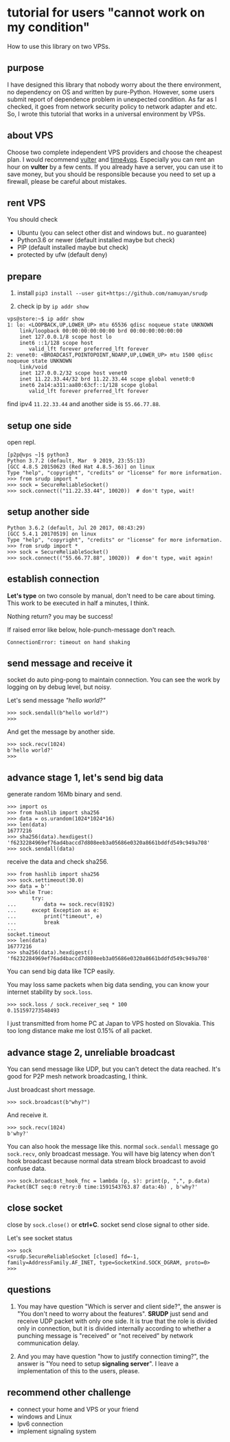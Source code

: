 tutorial for users "cannot work on my condition"
====
How to use this library on two VPSs.

purpose
----
I have designed this library that nobody worry about the there environment,
no dependency on OS and written by pure-Python.
However, some users submit report of dependence problem in unexpected condition.
As far as I checked, it goes from network security policy to network adapter and etc.
So, I wrote this tutorial that works in a universal environment by VPSs.

about VPS
----
Choose two complete independent VPS providers and choose the cheapest plan.
I would recommend [vulter](ttps://www.vultr.com/?ref=7215429) and
[time4vps](ttps://www.time4vps.com/?affid=5018).
Especially you can rent an hour on **vulter** by a few cents.
If you already have a server, you can use it to save money, but
you should be responsible because you need to set up a firewall,
please be careful about mistakes.

rent VPS
----
You should check
* Ubuntu (you can select other dist and windows but.. no guarantee)
* Python3.6 or newer (default installed maybe but check)
* PIP (default installed maybe but check)
* protected by ufw (default deny)

prepare
----
1. install `pip3 install --user git+https://github.com/namuyan/srudp`

2. check ip by `ip addr show`
```shell script
vps@store:~$ ip addr show
1: lo: <LOOPBACK,UP,LOWER_UP> mtu 65536 qdisc noqueue state UNKNOWN 
    link/loopback 00:00:00:00:00:00 brd 00:00:00:00:00:00
    inet 127.0.0.1/8 scope host lo
    inet6 ::1/128 scope host 
       valid_lft forever preferred_lft forever
2: venet0: <BROADCAST,POINTOPOINT,NOARP,UP,LOWER_UP> mtu 1500 qdisc noqueue state UNKNOWN 
    link/void 
    inet 127.0.0.2/32 scope host venet0
    inet 11.22.33.44/32 brd 11.22.33.44 scope global venet0:0
    inet6 2a14:a311:aa80:63cf::1/128 scope global 
       valid_lft forever preferred_lft forever
```
find ipv4 `11.22.33.44` and another side is `55.66.77.88`.

setup one side
----
open repl.
````shell script
[p2p@vps ~]$ python3
Python 3.7.2 (default, Mar  9 2019, 23:55:13) 
[GCC 4.8.5 20150623 (Red Hat 4.8.5-36)] on linux
Type "help", "copyright", "credits" or "license" for more information.
>>> from srudp import *
>>> sock = SecureReliableSocket()
>>> sock.connect(("11.22.33.44", 10020))  # don't type, wait!
````

setup another side
----
```shell script
Python 3.6.2 (default, Jul 20 2017, 08:43:29) 
[GCC 5.4.1 20170519] on linux
Type "help", "copyright", "credits" or "license" for more information.
>>> from srudp import *
>>> sock = SecureReliableSocket()
>>> sock.connect(("55.66.77.88", 10020))  # don't type, wait again!
```

establish connection
----
**Let's type** on two console by manual, don't need to be care about timing.
This work to be executed in half a minutes, I think.

Nothing return? you may be success!

If raised error like below, hole-punch-message don't reach.
```text
ConnectionError: timeout on hand shaking
```

send message and receive it
----
socket do auto ping-pong to maintain connection.
You can see the work by logging on by debug level, but noisy.

Let's send message *"hello world?"*
````shell script
>>> sock.sendall(b"hello world?")
>>>
````

And get the message by another side.
```shell script
>>> sock.recv(1024)
b'hello world?'
>>> 
```

advance stage 1, let's send big data
----
generate random 16Mb binary and send.
```shell script
>>> import os
>>> from hashlib import sha256
>>> data = os.urandom(1024*1024*16)
>>> len(data)
16777216
>>> sha256(data).hexdigest()
'f6232284969ef76ad4baccd7d808eeb3a05686e0320a8661bddfd549c949a708'
>>> sock.sendall(data)
```

receive the data and check sha256.
```shell script
>>> from hashlib import sha256
>>> sock.settimeout(30.0)
>>> data = b''
>>> while True:
        try:
...         data += sock.recv(8192)
...     except Exception as e:
...         print("timeout", e)
...         break
...
socket.timeout
>>> len(data)
16777216
>>> sha256(data).hexdigest()
'f6232284969ef76ad4baccd7d808eeb3a05686e0320a8661bddfd549c949a708'
```
You can send big data like TCP easily.

You may loss same packets when big data sending,
you can know your internet stability by `sock.loss`.
```shell script
>>> sock.loss / sock.receiver_seq * 100
0.151597273548493
```
I just transmitted from home PC at Japan to VPS hosted on Slovakia.
This too long distance make me lost 0.15% of all packet.

advance stage 2, unreliable broadcast
----
You can send message like UDP, but you can't detect the data reached.
It's good for P2P mesh network broadcasting, I think.

Just broadcast short message.
````shell script
>>> sock.broadcast(b"why?")
````

And receive it.
```shell script
>>> sock.recv(1024)
b'why?'
```

You can also hook the message like this.
normal `sock.sendall` message go `sock.recv`, only broadcast message.
You will have big latency when don't hook broadcast
because normal data stream block broadcast to avoid confuse data.
```shell script
>>> sock.broadcast_hook_fnc = lambda (p, s): print(p, ",", p.data)
Packet(BCT seq:0 retry:0 time:1591543763.87 data:4b) , b'why?'
```

close socket
----
close by `sock.close()` or **ctrl+C**.
socket send close signal to other side.

Let's see socket status
```shell script
>>> sock
<srudp.SecureReliableSocket [closed] fd=-1, family=AddressFamily.AF_INET, type=SocketKind.SOCK_DGRAM, proto=0>
>>>
```

questions
----
1. You may have question "Which is server and client side?",
the answer is "You don't need to worry about the features".
**SRUDP** just send and receive UDP packet with only one side.
It is true that the role is divided only in connection,
but it is divided internally according to whether a punching message is "received"
or "not received" by network communication delay.

2. And you may have question "how to justify connection timing?",
the answer is "You need to setup **signaling server**".
I leave a implementation of this to the users, please.

recommend other challenge
----
* connect your home and VPS or your friend
* windows and Linux
* Ipv6 connection
* implement signaling system
